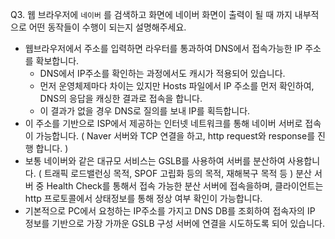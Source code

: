 Q3. 웹 브라우저에 `네이버` 를 검색하고 화면에 네이버 화면이 출력이 될 때 까지 내부적으로 어떤 동작들이 수행이 되는지 설명해주세요.

  - 웹브라우저에서 주소를 입력하면 라우터를 통과하여 DNS에서 접속가능한 IP 주소를 확보합니다.
      - DNS에서 IP주소를 확인하는 과정에서도 캐시가 적용되어 있습니다.
      - 먼저 운영체제마다 차이는 있지만 Hosts 파일에서 IP 주소를 먼저 확인하여, DNS의 응답을 캐싱한 결과로 접속을 합니다.
      - 이 결과가 없을 경우 DNS로 질의를 보내 IP를 획득합니다.
  - 이 주소를 기반으로 ISP에서 제공하는 인터넷 네트워크를 통해 네이버 서버로 접속이 가능합니다. ( Naver 서버와 TCP 연결을 하고, http request와 response를 진행 합니다. )
  - 보통 네이버와 같은 대규모 서비스는 GSLB를 사용하여 서버를 분산하여 사용합니다. ( 트래픽 로드밸런싱 목적, SPOF 고립화 등의 목적, 재해복구 목적 등 ) 분산 서버 중 Health Check를 통해서 접속 가능한 분산 서버에 접속을하며, 클라이언트는 http 프로토콜에서 상태정보를 통해 정상 여부 확인이 가능합니다.
  - 기본적으로 PC에서 요청하는 IP주소를 가지고 DNS DB를 조회하여 접속자의 IP 정보를 기반으로 가장 가까운 GSLB 구성 서버에 연결을 시도하도록 되어 있습니다.
